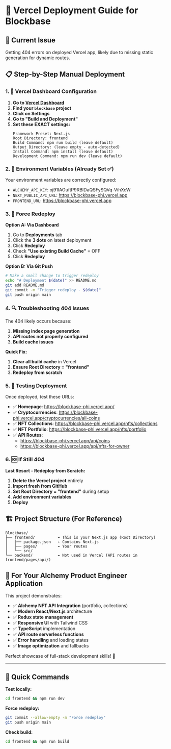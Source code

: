 # 🚀 Vercel Deployment Guide for Blockbase

## 🎯 Current Issue
Getting 404 errors on deployed Vercel app, likely due to missing static generation for dynamic routes.

## 📋 Step-by-Step Manual Deployment

### 1. 🔧 Vercel Dashboard Configuration

1. **Go to [Vercel Dashboard](https://vercel.com/dashboard)**
2. **Find your `blockbase` project**
3. **Click on Settings**
4. **Go to "Build and Deployment"**
5. **Set these EXACT settings:**
   ```
   Framework Preset: Next.js
   Root Directory: frontend
   Build Command: npm run build (leave default)
   Output Directory: (leave empty - auto-detected)
   Install Command: npm install (leave default)
   Development Command: npm run dev (leave default)
   ```

### 2. 🔐 Environment Variables (Already Set ✅)
Your environment variables are correctly configured:
- `ALCHEMY_API_KEY`: oj91IAOuftP9RBIDaQSFySQVq-VihXcW
- `NEXT_PUBLIC_API_URL`: https://blockbase-phi.vercel.app
- `FRONTEND_URL`: https://blockbase-phi.vercel.app

### 3. 🚀 Force Redeploy

**Option A: Via Dashboard**
1. Go to **Deployments** tab
2. Click the **3 dots** on latest deployment
3. Click **Redeploy**
4. Check **"Use existing Build Cache"** = OFF
5. Click **Redeploy**

**Option B: Via Git Push**
```bash
# Make a small change to trigger redeploy
echo "# Deployment $(date)" >> README.md
git add README.md
git commit -m "Trigger redeploy - $(date)"
git push origin main
```

### 4. 🔍 Troubleshooting 404 Issues

The 404 likely occurs because:
1. **Missing index page generation**
2. **API routes not properly configured**
3. **Build cache issues**

**Quick Fix:**
1. **Clear all build cache** in Vercel
2. **Ensure Root Directory = "frontend"**
3. **Redeploy from scratch**

### 5. 🧪 Testing Deployment

Once deployed, test these URLs:
- ✅ **Homepage**: https://blockbase-phi.vercel.app/
- ✅ **Cryptocurrencies**: https://blockbase-phi.vercel.app/cryptocurrencies/all-coins
- ✅ **NFT Collections**: https://blockbase-phi.vercel.app/nfts/collections
- ✅ **NFT Portfolio**: https://blockbase-phi.vercel.app/nfts/portfolio
- ✅ **API Routes**: 
  - https://blockbase-phi.vercel.app/api/coins
  - https://blockbase-phi.vercel.app/api/nfts-for-owner

### 6. 🆘 If Still 404

**Last Resort - Redeploy from Scratch:**
1. **Delete the Vercel project** entirely
2. **Import fresh from GitHub**
3. **Set Root Directory = "frontend"** during setup
4. **Add environment variables**
5. **Deploy**

## 🏗️ Project Structure (For Reference)
```
Blockbase/
├── frontend/          ← This is your Next.js app (Root Directory)
│   ├── package.json   ← Contains Next.js
│   ├── pages/         ← Your routes
│   └── src/
└── backend/           ← Not used in Vercel (API routes in frontend/pages/api/)
```

## 🎯 For Your Alchemy Product Engineer Application

This project demonstrates:
- ✅ **Alchemy NFT API Integration** (portfolio, collections)
- ✅ **Modern React/Next.js** architecture  
- ✅ **Redux state management**
- ✅ **Responsive UI** with Tailwind CSS
- ✅ **TypeScript** implementation
- ✅ **API route serverless functions**
- ✅ **Error handling** and loading states
- ✅ **Image optimization** and fallbacks

Perfect showcase of full-stack development skills! 🚀

---

## 🔄 Quick Commands

**Test locally:**
```bash
cd frontend && npm run dev
```

**Force redeploy:**
```bash
git commit --allow-empty -m "Force redeploy"
git push origin main
```

**Check build:**
```bash
cd frontend && npm run build
```